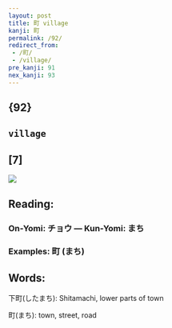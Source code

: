 ```yaml
---
layout: post
title: 町 village
kanji: 町
permalink: /92/
redirect_from:
 - /町/
 - /village/
pre_kanji: 91
nex_kanji: 93
---
```


## {92}

## `village`

## [7]

<div class="stroke"><img src="E794BA.png" /></div>

## Reading:

### On-Yomi: チョウ &mdash; Kun-Yomi: まち

### Examples: 町 (まち)

## Words:

下町(したまち): Shitamachi, lower parts of town

町(まち): town, street, road
